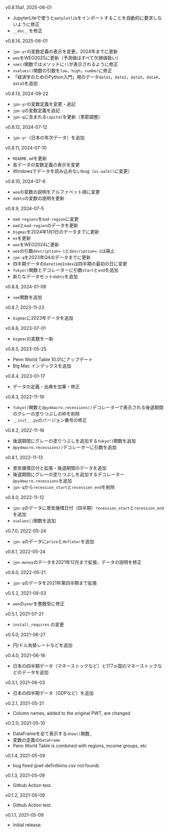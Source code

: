 v0.8.15a1, 2025-06-01
* JupyterLiteで使うと`matplotlib`をインポートすることを自動的に要求しないように修正
* `__doc__`を修正

v0.8.14, 2025-06-01
* `jpn-yr`の変数定義の表示を変更，2024年までに更新
* `weo`をWEO2025に更新（予測値はすべて欠損値扱い）
* `see()`関数ではメソッドに`()`が表示されるように修正
* `xvalues()`関数の引数を`low`，`high`，`number`に修正
* 「経済学のためのPython入門」用のデータ`data1`，`data2`，`data3`，`data4`，`data5`を追加

v0.8.13, 2024-09-22
* `jpn-yr`の変数定義を変更・追記
* `jpn-q`の変数定義を追記
* `jpn-q`に含まれる`capital`を更新（季節調整）

v0.8.12, 2024-07-12
* `jpn-yr`（日本の年次データ）を追加

v0.8.11, 2024-07-10
* `README.md`を更新
* 各データの変数定義の表示を変更
* Windowsでデータを読み込めないbug（`os.walk()`に変更）

v0.8.10, 2024-07-6
* `weo`の変数の説明をアルファベット順に変更
* `debts`の変数の説明を更新

v0.8.9, 2024-07-5
* `mad-regions`を`mad-region`に変更
* `mad`と`mad-region`のデータを更新
* `bigmac`を2024年1月1日のデータまでに更新
* `ex`を更新
* `weo`をWEO2024に更新
* `weo`の引数`description=-1`と`description=-2`は廃止
* `jpn-q`を2023年Q4のデータまでに更新
* 四半期データの`DatetimeIndex`は四半期の最初の日に変更
* `fukyo()`関数とデコレーターに引数`start`と`end`を追加
* 新たなデータセット`debts`を追加

v0.8.8, 2024-01-08
* `see`関数を追加

v0.8.7, 2023-11-23
* `bigmac`に2023年データを追加

v0.8.6, 2023-07-01
* `bigmac`の変数を一新

v0.8.5, 2023-05-25
* Penn World Table 10.01にアップデート
* Big Mac インデックスを追加

v0.8.4, 2023-01-17
* データの定義・出典を加筆・修正

v0.8.3, 2022-11-19
* `fukyo()`関数と`@py4macro.recessions()`デコレーターで表示される後退期間のグレーの塗りつぶしの枠を削除
* `__init__.py`のバージョン番号の修正

v0.8.2, 2022-11-16
* 後退期間にグレーの塗りつぶしを追加する`fukyo()`関数を追加
* `@py4macro.recessions()`デコレーターに引数を追加

v0.8.1, 2022-11-13
* 景気循環日付と拡張・後退期間のデータを追加
* 後退期間にグレーの塗りつぶしを追加するデコレーター`@py4macro.recessions`を追加
* `jpn-q`から`recession_start`と`recession_end`を削除

v0.8.0, 2022-11-12
* `jpn-q`のデータに景気循環日付（四半期）`recession_start`と`recession_end`を追加
* `xvalues()`関数を追加

v0.7.0, 2022-05-24
* `jpn-q`のデータに`price`と`deflator`を追加

v0.6.1, 2022-05-24
* `jpn-money`のデータを2021年12月まで拡張，データの説明を修正

v0.6.0, 2022-05-21
* `jpn-q`のデータを2021年第四半期まで拡張

v0.5.2, 2021-09-03
* `weo`の`year`を整数型に修正

v0.5.1, 2021-07-21
* `install_requires` の変更

v0.5.0, 2021-06-27
* 円/ドル為替レートなどを追加

v0.4.0, 2021-06-16
* 日本の四半期データ（マネーストックなど）と177ヵ国のマネーストックなどのデータを追加

v0.3.1, 2021-06-03
* 日本の四半期データ（GDPなど）を追加

v0.2.1, 2021-05-21
* Column names, added to the original PWT, are changed

v0.2.0, 2021-05-10
* DataFrameを全て表示する`show()`関数, 
* 変数の定義の`DataFrame`
* Penn World Table is combined with regions, income groups, etc

v0.1.4, 2021-05-09
* bug fixed (pwt-definitions.csv not found).

v0.1.3, 2021-05-09
* Github Action test.

v0.1.2, 2021-05-09
* Github Action test.

v0.1.1, 2021-05-09
* Initial release.
